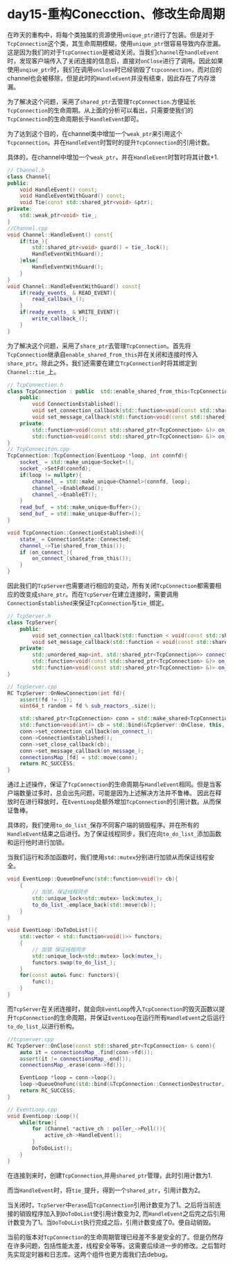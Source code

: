 # day15-重构Conecction、修改生命周期

在昨天的重构中，将每个类独属的资源使用`unique_ptr`进行了包装。但是对于`TcpConnection`这个类，其生命周期模糊，使用`unique_ptr`很容易导致内存泄漏。这是因为我们的对于`TcpConnection`是被动关闭，当我们`channel`在`handleEvent`时，发现客户端传入了关闭连接的信息后，直接对`onClose`进行了调用。因此如果使用`unqiue_ptr`时，我们在调用`onclose`时已经销毁了`tcpconnection`，而对应的channel也会被移除，但是此时的`HandleEvent`并没有结束，因此存在了内存泄漏。

为了解决这个问题，采用了`shared_ptr`去管理`TcpConnection`.方便延长`TcpConnection`的生命周期。从上面的分析可以看出，只需要使我们的`TcpConnection`的生命周期长于`HandleEvent`即可。

为了达到这个目的，在channel类中增加一个`weak_ptr`来引用这个`Tcpconnection`。并在`HandleEvent`时暂时的提升`TcpConnection`的引用计数。

具体的，在channel中增加一个`weak_ptr`，并在`HandleEvent`时暂时将其计数+1.

```c++
// Channel.h
class Channel{
public:
    void HandleEvent() const;
    void HandleEventWithGuard() const;
    void Tie(const std::shared_ptr<void> &ptr);
private:
    std::weak_ptr<void> tie_;
}
//Channel.cpp
void Channel::HandleEvent() const{
    if(tie_){
        std::shared_ptr<void> guard() = tie_.lock();
        HandleEventWithGuard();
    }else{
        HandleEventWithGuard();
    }
}
void Channel::HandleEventWithGuard() const{
    if(ready_events_ & READ_EVENT){
        read_callback_();
    }
    if(ready_events_ & WRITE_EVENT){
        write_callback_();
    }
}
```

为了解决这个问题，采用了`share_ptr`去管理`TcpConnection`。首先将`TcpConnection`继承自`enable_shared_from_this`并在关闭和连接时传入`share_ptr`。除此之外，我们还需要在建立`TcpConnection`时将其绑定到`Channel::tie_`上。

```C++
// TcpConnection.h
class TcpConnection : public  std::enable_shared_from_this<TcpConnection>{
    public:
    	void ConnectionEstablished();
    	void set_connection_callback(std::function<void(const std::shared_ptr<TcpConnection> &)> const &fn);
   		void set_message_callback(std::function<void(const std::shared_ptr<TcpConnection> &)> const &fn); 
    private:
    	std::function<void(const std::shared_ptr<TcpConnection> &)> on_message_;
    	std::function<void(const std::shared_ptr<TcpConnection> &)> on_connect_;
}
// TcpConneciton.cpp
TcpConnection::TcpConnection(EventLoop *loop, int connfd){
    socket_ = std::make_unique<Socket>();
    socket_->SetFd(connfd);
    if(loop != nullptr){
        channel_ = std::make_unique<Channel>(connfd, loop);
        channel_->EnableRead();
        channel_->EnableET();
    }
    read_buf_ = std::make_unique<Buffer>();
    send_buf_ = std::make_unique<Buffer>();
}

void TcpConnection::ConnectionEstablished(){
    state_ = ConnectionState::Connected;
    channel_->Tie(shared_from_this());
    if (on_connect_){
        on_connect_(shared_from_this());
    }
}

```

因此我们的`TcpServer`也需要进行相应的变动，所有关闭`TcpConnection`都需要相应的改变成`share_ptr`。而在`TcpServer`在建立连接时，需要调用`ConnectionEstablished`来保证`TcpConnection`与`tie_`绑定。

```c++
// TcpServer.h	
class TcpServer{
    public:
    	void set_connection_callback(std::function < void(const std::shared_ptr<TcpConnection> &)> const &fn);
    	void set_message_callback(std::function < void(const std::shared_ptr<TcpConnection> &)> const &fn);
    private:
    	std::unordered_map<int, std::shared_ptr<TcpConnection>> connectionsMap_;
    	std::function<void(const std::shared_ptr<TcpConnection> &)> on_connect_;
        std::function<void(const std::shared_ptr<TcpConnection> &)> on_message_;
}

// TcpServer.cpp
RC TcpServer::OnNewConnection(int fd){
    assert(fd != -1);
    uint64_t random = fd % sub_reactors_.size();

    std::shared_ptr<TcpConnection> conn = std::make_shared<TcpConnection>(sub_reactors_[random].get(), fd);
    std::function<void(int)> cb = std::bind(&TcpServer::OnClose, this, std::placeholders::_1);
    conn->set_connection_callback(on_connect_);
    conn->ConnectionEstablished();
    conn->set_close_callback(cb);
    conn->set_message_callback(on_message_);
    connectionsMap_[fd] = std::move(conn);
    return RC_SUCCESS;
}

```

通过上述操作，保证了`TcpConnection`的生命周期与`HandleEvent`相同。但是当客户端数量过多时，总会出先问题，可能是因为上述解决方法并不鲁棒。
因此在释放时在进行释放时，在`EventLoop`处额外增加`TcpConnection`的引用计数。从而保证鲁棒。

具体的，我们使用`to_do_list_`保存不同客户端的销毁程序。并在所有的`HandleEvent`结束之后进行。为了保证线程同步，我们在向`to_do_list_`添加函数和运行他时进行加锁。

当我们运行和添加函数时，我们使用`std::mutex`分别进行加锁从而保证线程安全。
```c++
void EventLoop::QueueOneFunc(std::function<void()> cb){
    {
        // 加锁，保证线程同步
        std::unique_lock<std::mutex> lock(mutex_);
        to_do_list_.emplace_back(std::move(cb));
    }
}

void EventLoop::DoToDoList(){
    std::vector < std::function<void()>> functors;
    {
        // 加锁 保证线程同步
        std::unique_lock<std::mutex> lock(mutex_); 
        functors.swap(to_do_list_);
    }
    for(const auto& func: functors){
        func();
    }
}
```

而`TcpServer`在关闭连接时，就会向`EventLoop`传入`TcpConnection`的毁灭函数以提升`TcpConnection`的生命周期，并保证`EventLoop`在运行所有`HandleEvent`之后运行`to_do_list_`以进行析构。

```c++
//tcpserver.cpp
RC TcpServer::OnClose(const std::shared_ptr<TcpConnection> & conn){
    auto it = connectionsMap_.find(conn->fd());
    assert(it != connectionsMap_.end());
    connectionsMap_.erase(conn->fd());

    EventLoop *loop = conn->loop();
    loop->QueueOneFunc(std::bind(&TcpConnection::ConnectionDestructor, conn));
    return RC_SUCCESS;
}
```

```c++
// EventLoop.cpp
void EventLoop::Loop(){
    while(true){
        for (Channel *active_ch : poller_->Poll()){
            active_ch->HandleEvent();
        }
        DoToDoList();
    }
}
```

在连接到来时，创建`TcpConnection`,并用`shared_ptr`管理，此时引用计数为1.

而当`HandleEvent`时，将`tie_`提升，得到一个`shared_ptr`，引用计数为2。

当关闭时，`TcpServer`中`erase`后`TcpConnection`引用计数变为了1。之后将当前连接的销毁程序加入到`DoToDoList`使引用计数变为2, 而`HandleEvent`之后完之后引用计数变为了1。当`DoToDoList`执行完成之后，引用计数变成了0。便自动销毁。

当前的版本对`TcpConnection`的生命周期管理已经差不多是安全的了。但是仍然存在许多问题，包括性能太差，线程安全等等。这需要后续进一步的修改。之后暂时先实现定时器和日志库。这两个组件也更方面我们去debug。




